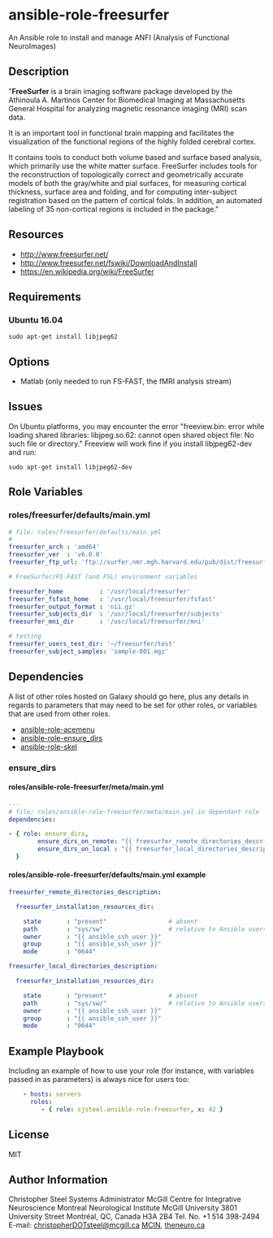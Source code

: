 ansible-role-freesurfer
=======================

An Ansible role to install and manage ANFI (Analysis of Functional NeuroImages)


Description
-----------

"**FreeSurfer** is a brain imaging software package developed by the Athinoula A. Martinos Center for Biomedical Imaging at Massachusetts General Hospital for analyzing magnetic resonance imaging (MRI) scan data.

It is an important tool in functional brain mapping and facilitates the visualization of the functional regions of the highly folded cerebral cortex.

It contains tools to conduct both volume based and surface based analysis, which primarily use the white matter surface. FreeSurfer includes tools for the reconstruction of topologically correct and geometrically accurate models of both the gray/white and pial surfaces, for measuring cortical thickness, surface area and folding, and for computing inter-subject registration based on the pattern of cortical folds. In addition, an automated labeling of 35 non-cortical regions is included in the package."

Resources
---------

-  http://www.freesurfer.net/ 
-  http://www.freesurfer.net/fswiki/DownloadAndInstall 
-  https://en.wikipedia.org/wiki/FreeSurfer 

Requirements
------------

### Ubuntu 16.04

```shell
sudo apt-get install libjpeg62
```

Options
-------

- Matlab (only needed to run FS-FAST, the fMRI analysis stream)

Issues
------

On Ubuntu platforms, you may encounter the error "freeview.bin: error while loading shared libraries: libjpeg.so.62: cannot open shared object file: No such file or directory." Freeview will work fine if you install libjpeg62-dev and run: 

```shell
sudo apt-get install libjpeg62-dev
```

Role Variables
--------------

### roles/freesurfer/defaults/main.yml

```yaml
# file: roles/freesurfer/defaults/main.yml
#
freesurfer_arch : 'amd64'
freesurfer_ver  : 'v6.0.0'
freesurfer_ftp_url: 'ftp://surfer.nmr.mgh.harvard.edu/pub/dist/freesurfer/6.0.0/freesurfer-Linux-centos6_x86_64-stable-pub-v6.0.0.tar.gz'

# FreeSurfer/FS-FAST (and FSL) environment variables

freesurfer_home          : '/usr/local/freesurfer'
freesurfer_fsfast_home   : '/usr/local/freesurfer/fsfast'
freesurfer_output_format : 'nii.gz'
freesurfer_subjects_dir	 : '/usr/local/freesurfer/subjects'
freesurfer_mni_dir		 : '/usr/local/freesurfer/mni'

# testing 
freesurfer_users_test_dir: '~/freesurfer/test'
freesurfer_subject_samples: 'sample-001.mgz'
```

Dependencies
------------

A list of other roles hosted on Galaxy should go here, plus any details in regards to parameters that may need to be set for other roles, or variables that are used from other roles.

* [ ansible-role-acemenu ]( https://github.com/cjsteel/ansible-role-acemenu )
* [ ansible-role-ensure_dirs ]( https://github.com/csteel/ansible-role-ensure_dirs )
* [ ansible-role-skel ]( https://github.com/csteel/ansible-role-skel )

### ensure_dirs

#### roles/ansible-role-freesurfer/meta/main.yml

```yaml
---
# file: roles/ansible-role-freesurfer/meta/main.yml in dependant role
dependencies:

- { role: ensure_dirs, 
        ensure_dirs_on_remote: "{{ freesurfer_remote_directories_description }}",
        ensure_dirs_on_local : "{{ freesurfer_local_directories_description }}"
  }
```

#### roles/ansible-role-freesurfer/defaults/main.yml example

```yaml
freesurfer_remote_directories_description:

  freesurfer_installation_resources_dir:

    state       : "present"					# absent
    path        : "sys/sw"					# relative to Ansible users home
    owner       : "{{ ansible_ssh_user }}"
    group       : "{{ ansible_ssh_user }}"
    mode        : "0644"

freesurfer_local_directories_description:

  freesurfer_installation_resources_dir:

    state       : "present"					# absent
    path        : "sys/sw/" 				# relative to Ansible users home dir
    owner       : "{{ ansible_ssh_user }}"
    group       : "{{ ansible_ssh_user }}"
    mode        : "0644"
```

Example Playbook
----------------

Including an example of how to use your role (for instance, with variables passed in as parameters) is always nice for users too:

```yaml
    - hosts: servers
      roles:
         - { role: cjsteel.ansible-role-freesurfer, x: 42 }
```

License
-------

MIT

Author Information
------------------

Christopher Steel 
Systems Administrator 
McGill Centre for Integrative Neuroscience 
Montreal Neurological Institute 
McGill University 
3801 University Street 
Montréal, QC, Canada H3A 2B4 
Tel. No. +1 514 398-2494 
E-mail: christopherDOTsteel@mcgill.ca 
[MCIN](http://mcin-cnim.ca/), [theneuro.ca](http://theneuro.ca) 
